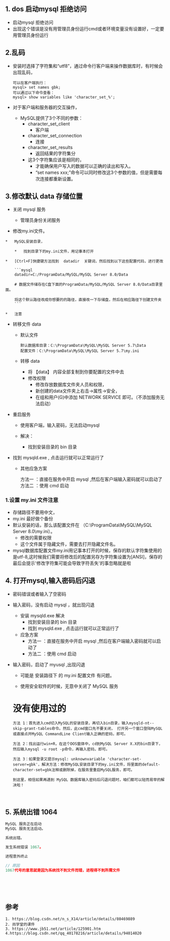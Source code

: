 ## 1. dos 启动mysql 拒绝访问

*   启动mysql 拒绝访问
*    出现这个错误是没有用管理员身份运行cmd或者环境变量没有设置好，一定要用管理员身份运行 

## 2.乱码

*   安装时选择了字符集和“utf8”，通过命令行客户端来操作数据库时，有时候会出现乱码，

    ```mysql
    可以在客户端执行：
    mysql> set names gbk;  
    可以通过以下命令查看：
    mysql> show variables like 'character_set_%';
    ```

*   对于客户端和服务器的交互操作，

    *   MySQL提供了3个不同的参数：
        *   character_set_client
            *   客户端
        *   character_set_connection
            *   连接
        *   character_set_results
            *   返回结果的字符集分
        *   这3个字符集应该是相同的，
            * 才能确保用户写入的数据可以正确的读出和写入。
            * “set names xxx;”命令可以同时修改这3个参数的值，但是需要每次连接都重新设置。

## 3.修改默认 data 存储位置

*   关闭 mysql 服务

    *    管理员身份关闭服务

*    修改my.ini文件。

    *   MySQL安装目录，

        *   找到目录下的my.ini文件，用记事本打开

    *   [Ctrl+F]快捷键方法找到  datadir  关键词，然后找到以下这些配置代码，进行更改

        ```mysql
        datadir=C:/ProgramData/MySQL/MySQL Server 8.0/Data
        
        # 数据文件储存在C盘下面的ProgramData/MySQL/MySQL Server 8.0/Data目录里面。
        
        将这个默认路径改成你想要的的路径，直接改一下存储盘，然后在相应路径下创建文件夹
        ```
        
    *   注意

*   转移文件 data

    *   默认文件

        ```mysql
        默认数据库目录：C:\ProgramData\MySQL\MySQL Server 5.7\Data
        配置文件：C:\ProgramData\MySQL\MySQL Server 5.7\my.ini
        ```

    *   转移 data
        *   将 【data】 内容全部复制到你要配置的文件中去
        *   修改权限
            *    修改存放数据库文件夹人员和权限，
            *   新创建的data文件夹上右击->属性->安全，
            *   在组和用户(G)中添加 NETWORK SERVICE 即可。（不添加服务无法启动）  

* 重启服务

    *   使用客户端，输入密码，无法启动mysql

    *   解决：

        *   找到安装目录的 bin 目录
*   找到 mysqld.exe , 点击运行就可以正常运行了
        
    *   其他应急方案
    
        方法一 ：直接在服务中开启 mysql ,然后在客户端输入密码就可以启动了
        方法二 ：使用 cmd 启动

### 1.设置  my.ini 文件注意

*   存储路径不要用中文，
*   my.ini 最好做个备份
*   默认安装的话，那么该配置文件在 （C:\ProgramData\MySQL\MySQL Server 8.0\my.ini）。
    *   修改的需要权限
    *   这个文件属于隐藏文件，需要去打开隐藏文件名。
*    mysql数据库配置文件my.ini用记事本打开的时候，保存的默认字符集使用的是utf-8,这时候我们需要将修改后的配置另存为字符集设置为[ANSI]，保存的最后会提示'修改字符集可能会导致字符丢失'的事忽略就是啦 



## 4.  打开mysql,输入密码后闪退 

*   密码错误或者输入了空密码
    
*   输入密码，没有启动  mysql  ，就出现闪退
    
    *   安装 mysqld.exe 解决
        *   找到安装目录的 bin 目录
        *   找到 mysqld.exe , 点击运行就可以正常运行了
    *   应急方案
        *   方法一 ：直接在服务中开启 mysql ,然后在客户端输入密码就可以启动了
        *   方法二 ：使用 cmd 启动
    
*   输入密码，启动了 myusql ,出现闪退
    
    *    可能是 安装路径下 的 my.ini 配置文件 有问题。
    
    *    使用安全软件的时候，无意中关闭了 MySQL 服务 
         
    
    # 没有使用过的
    
        方法 1：首先进入cmd切入MySQL的安装目录，再切入bin目录，输入mysqld-nt--skip-grant-tables命令。然后，此cmd窗口先不要关闭， 打开另一个窗口登陆MySQL或直接点开MySQL CommandLine Client输入正确的密码，即可。
        
        方法 2：找出运行win+R，在这个DOS窗体中，cd到MySQL Server X.X的bin目录下，然后输入mysql -u root -p命令，再输入密码，即可。
        
        方法 3：如果登录又提示mysql: unknownvariable 'character-set-server=gbk'，解决方法：修改MySQL安装目录下的my.ini文件，将里面的default-character-set=gbk注释或删除掉，在服务里重启MySQL服务，即可。
        
        到这里，相信如果再遇到 MySQL 数据库输入密码后闪退问题时，咱们都可以轻而易举的解决啦！

​         

## 5. 系统出错 1064

```js
MySQL 服务正在启动
MySQL 服务无法启动。

系统出错。

发生系统错误 1067。

进程意外终止

// 原因 
1067代号的意思就是因为系统找不到文件而错，进程得不到所需文件
```



​         


​    


## 参考

```mysql
1. https://blog.csdn.net/n_s_X14/article/details/80469889
2. 尚学堂的课件
3. https://www.jb51.net/article/125901.htm
4.https://blog.csdn.net/qq_40178216/article/details/94014020
```


